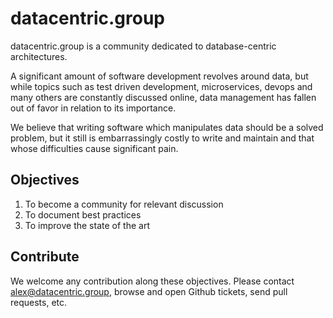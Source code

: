 # datacentric.group

datacentric.group is a community dedicated to database-centric architectures.

A significant amount of software development revolves around data, but while topics such as test driven development, microservices, devops and many others are constantly discussed online, data management has fallen out of favor in relation to its importance.

We believe that writing software which manipulates data should be a solved problem, but it still is embarrassingly costly to write and maintain and that whose difficulties cause significant pain.

## Objectives

1. To become a community for relevant discussion
1. To document best practices
1. To improve the state of the art

## Contribute

We welcome any contribution along these objectives. Please contact alex@datacentric.group, browse and open Github tickets, send pull requests, etc.
